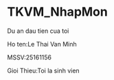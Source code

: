 # TKVM\_NhapMon

Du an dau tien cua toi

Ho ten:Le Thai Van Minh

MSSV:25161156

Gioi Thieu:Toi la sinh vien


